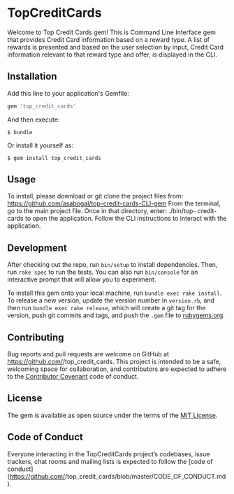 # TopCreditCards

Welcome to Top Credit Cards gem! This is Command Line Interface gem that provides Credit Card information based on a reward type. A list of rewards is presented and based on the user selection by input, Credit Card information relevant to that reward type and offer, is displayed in the CLI.

## Installation

Add this line to your application's Gemfile:

```ruby
gem 'top_credit_cards'
```

And then execute:

    $ bundle

Or install it yourself as:

    $ gem install top_credit_cards

## Usage

To install, please download or git clone the project files from: https://github.com/asabogal/top-credit-cards-CLI-gem
From the terminal, go to the main project file. Once in that directory, enter: ./bin/top- credit-cards to open the application.
Follow the CLI instructions to interact with the application.

## Development

After checking out the repo, run `bin/setup` to install dependencies. Then, run `rake spec` to run the tests. You can also run `bin/console` for an interactive prompt that will allow you to experiment.

To install this gem onto your local machine, run `bundle exec rake install`. To release a new version, update the version number in `version.rb`, and then run `bundle exec rake release`, which will create a git tag for the version, push git commits and tags, and push the `.gem` file to [rubygems.org](https://rubygems.org).

## Contributing

Bug reports and pull requests are welcome on GitHub at https://github.com/<github username>/top_credit_cards. This project is intended to be a safe, welcoming space for collaboration, and contributors are expected to adhere to the [Contributor Covenant](http://contributor-covenant.org) code of conduct.

## License

The gem is available as open source under the terms of the [MIT License](https://opensource.org/licenses/MIT).

## Code of Conduct

Everyone interacting in the TopCreditCards project’s codebases, issue trackers, chat rooms and mailing lists is expected to follow the [code of conduct](https://github.com/<github username>/top_credit_cards/blob/master/CODE_OF_CONDUCT.md).
